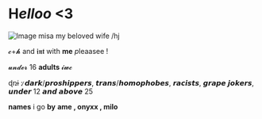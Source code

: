 # H*elloo* <3

![Image](https://github.com/user-attachments/assets/98cbe9d4-bb6c-446d-8178-a28305f4c9ee)
misa my beloved wife /hj


𝓬+𝓱  and  𝖎𝖓𝖙  with  **me** *p*leaasee !

𝓾𝓷𝓭𝓮𝓻 16 **adults** 𝓲𝔀𝓬

ɖռɨ : ̷𝙙𝙖𝙧𝙠/𝙥𝙧𝙤𝙨𝙝𝙞𝙥𝙥𝙚𝙧𝙨, 𝙩𝙧𝙖𝙣𝙨/𝙝𝙤𝙢𝙤𝙥𝙝𝙤𝙗𝙚𝙨, 𝙧𝙖𝙘𝙞𝙨𝙩𝙨, 𝙜𝙧𝙖𝙥𝙚 𝙟𝙤𝙠𝙚𝙧𝙨, 𝙪𝙣𝙙𝙚𝙧 12 𝙖𝙣𝙙 𝙖𝙗𝙤𝙫𝙚 25

**names** i go **by** **ame , onyxx , milo**

